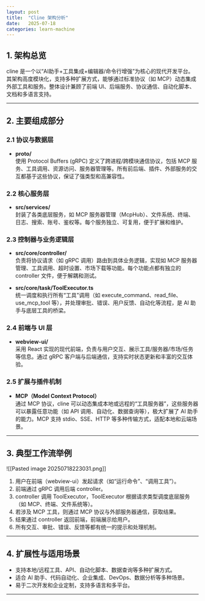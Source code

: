 ```yaml
---
layout: post
title:  "Cline 架构分析"
date:   2025-07-18
categories: learn-machine
---
```

## 1. 架构总览
cline 是一个以“AI助手+工具集成+编辑器/命令行增强”为核心的现代开发平台。其架构高度模块化，支持多种扩展方式，能够通过标准协议（如 MCP）动态集成外部工具和服务。整体设计兼顾了前端 UI、后端服务、协议通信、自动化脚本、文档和多语言支持。

---
## 2. 主要组成部分
### 2.1 协议与数据层

- **proto/**  
  使用 Protocol Buffers (gRPC) 定义了跨进程/跨模块通信协议，包括 MCP 服务、工具调用、资源访问、服务器管理等。所有前后端、插件、外部服务的交互都基于这些协议，保证了强类型和高兼容性。
### 2.2 核心服务层

- **src/services/**  
  封装了各类底层服务，如 MCP 服务器管理（McpHub）、文件系统、终端、日志、搜索、账号、鉴权等。每个服务独立、可复用，便于扩展和维护。
### 2.3 控制器与业务逻辑层

- **src/core/controller/**  
  负责将协议请求（如 gRPC 调用）路由到具体业务逻辑，实现如 MCP 服务器管理、工具调用、超时设置、市场下载等功能。每个功能点都有独立的 controller 文件，便于解耦和测试。

- **src/core/task/ToolExecutor.ts**  
  统一调度和执行所有“工具”调用（如 execute_command、read_file、use_mcp_tool 等），并处理审批、错误、用户反馈、自动化等流程，是 AI 助手与底层工具的桥梁。
### 2.4 前端与 UI 层

- **webview-ui/**  
  采用 React 实现的现代前端，负责与用户交互、展示工具/服务器/市场/任务等信息。通过 gRPC 客户端与后端通信，支持实时状态更新和丰富的交互体验。
### 2.5 扩展与插件机制

- **MCP（Model Context Protocol）**  
  通过 MCP 协议，cline 可以动态集成本地或远程的“工具服务器”，这些服务器可以暴露任意功能（如 API 调用、自动化、数据查询等），极大扩展了 AI 助手的能力。MCP 支持 stdio、SSE、HTTP 等多种传输方式，适配本地和云端场景。

---
## 3. 典型工作流举例
![[Pasted image 20250718223031.png]]

1. 用户在前端（webview-ui）发起请求（如“运行命令”、“调用工具”）。
2. 前端通过 gRPC 调用后端 controller。
3. controller 调用 ToolExecutor，ToolExecutor 根据请求类型调度底层服务（如 MCP、终端、文件系统等）。
4. 若涉及 MCP 工具，则通过 MCP 协议与外部服务器通信，获取结果。
5. 结果通过 controller 返回前端，前端展示给用户。
6. 所有交互、审批、错误、反馈等都有统一的提示和处理机制。

---
## 4. 扩展性与适用场景

- 支持本地/远程工具、API、自动化脚本、数据查询等多种扩展方式。
- 适合 AI 助手、代码自动化、企业集成、DevOps、数据分析等多种场景。
- 易于二次开发和企业定制，支持多语言和多平台。
---
